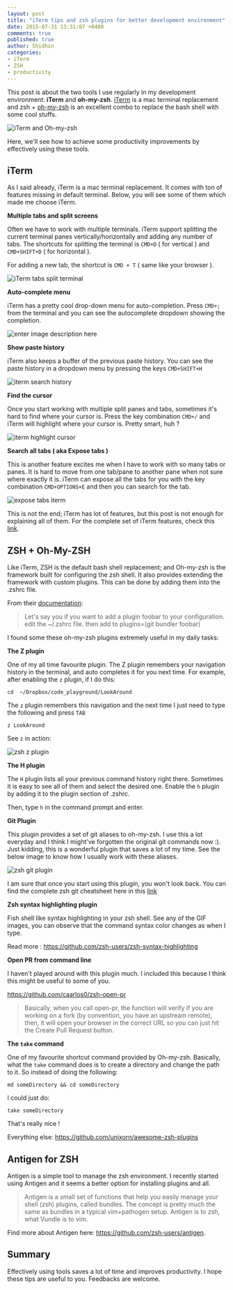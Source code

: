 ```yaml
---
layout: post
title: "iTerm tips and zsh plugins for better development environment"
date: 2015-07-31 13:31:07 +0400
comments: true
published: true
author: Shidhin
categories:
- iTerm
- ZSH
- productivity
---
```


This post is about the two tools I use regularly in my development environment:  **iTerm** and **oh-my-zsh**. [iTerm](https://www.iterm2.com/) is a mac terminal replacement and zsh + [oh-my-zsh](https://github.com/robbyrussell/oh-my-zsh) is an excellent combo to replace the bash shell with some cool stuffs.
<!--more-->
![iTerm and Oh-my-zsh](https://lh3.googleusercontent.com/-Ccq2BJHbMmI/Vb8hLcwrnbI/AAAAAAAAk3Y/4Jx8wKfWBSk/s600/iterm-ohmyzsh.png "iterm-ohmyzsh.png")

Here, we'll see how to achieve some productivity improvements by effectively using these tools.

## iTerm

As I said already, iTerm is a mac terminal replacement. It comes with ton of features missing in default terminal. Below, you will see some of them which made me choose iTerm.

**Multiple tabs and split screens**

Often we have to work with multiple terminals. iTerm support splitting the current terminal panes vertically/horizontally and adding any number of tabs. The shortcuts for splitting the terminal is `CMD+D` ( for vertical ) and `CMD+SHIFT+D` ( for horizontal ).

For adding a new tab, the shortcut is `CMD + T` ( same like your browser ).

![iTerm tabs split terminal](https://lh3.googleusercontent.com/1VEt46R1AIZWg9W1Pj5He78A7ptDUxnk6VKyuxoks-LZ=s1200 "Screen Shot 2015-07-31 at 11.11.25 AM.png")

**Auto-complete menu**

iTerm has a pretty cool drop-down menu for auto-completion.  Press `CMD+;` from the terminal and you can see the autocomplete dropdown showing the completion.

![enter image description here](https://lh3.googleusercontent.com/28zFeuRzWlvcnEag7bH5fbkED-EpPs_Z1-urIKDPbOsK=s1200 "Screen Shot 2015-07-31 at 11.24.59 AM.png")

**Show paste history**

iTerm also keeps a buffer of the previous paste history. You can see the paste history in a dropdown menu by pressing the keys `CMD+SHIFT+H`

![iterm search history](https://lh3.googleusercontent.com/bHk6sn9vQaprRLoWZ8nXk5H3dCOo7Y9hrN9IWzi5bT7l=s1200 "Screen Shot 2015-07-31 at 12.51.41 PM.png")

**Find the cursor**

Once you start working with multiple split panes and tabs, sometimes it's hard to find where your cursor is. Press the key combination `CMD+/` and iTerm will highlight where your cursor is. Pretty smart, huh ?

![iterm highlight cursor](https://lh3.googleusercontent.com/-yhazmLTbXbE/Vbs2Ka1EdVI/AAAAAAAAknw/Ehj7tIR2LLw/s1200/Screen+Shot+2015-07-31+at+12.39.47+PM.png "Screen Shot 2015-07-31 at 12.39.47 PM.png")

**Search all tabs ( aka Expose tabs )**

This is another feature excites me when I have to work with so many tabs or panes. It is hard to move from one tab/pane to another pane when not sure where exactly it is. iTerm can expose all the tabs for you with the key combination `CMD+OPTIONS+E` and then you can search for the tab.

![expose tabs iterm](https://lh3.googleusercontent.com/0tBtS6PAKy96fDhsK-6rEZ7mpag8Y6mWsBC13NbVUgw_=s1200 "Screen Shot 2015-07-31 at 12.56.05 PM.png")


This is not the end; iTerm has lot of features, but this post is not enough for explaining all of them. For the complete set of iTerm features, check this [link](https://iterm2.com/documentation-highlights.html).

## ZSH + Oh-My-ZSH

Like iTerm, ZSH is the default bash shell replacement; and Oh-my-zsh is the framework built for configuring the zsh shell. It also provides extending the framework with custom plugins. This can be done by adding them into the .zshrc file.

From their [documentation](https://github.com/robbyrussell/oh-my-zsh/wiki/Customization):
> Let's say you if you want to add a plugin foobar to your configuration.
> edit  the ~/.zshrc file. then add to
> plugins=(git bundler foobar)

I found some these oh-my-zsh plugins extremely useful in my daily tasks:

**The Z plugin**

One of my all time favourite plugin. The Z plugin remembers your navigation history in the terminal, and auto completes it for you next time. For example, after enabling the `z` plugin, if I do this:

	cd  ~/Dropbox/code_playground/LookAround

The `z` plugin remembers this navigation and the next time I just need to type the following and press `TAB`

	z LookAround

See `z` in action:

![zsh z plugin](https://lh3.googleusercontent.com/-kDYjTHFSZ8c/Vb8QT0tD6CI/AAAAAAAAk1Y/XcLh-HinVxI/s0/z-plugin.gif "z-plugin.gif")

**The H plugin**

The `H` plugin lists all your previous command history right there. Sometimes it is easy to see all of them and select the desired one. Enable the `h` plugin by adding it to the plugin section of .zshrc.

Then, type `h` in the command prompt and enter.

**Git Plugin**

This plugin provides a set of git aliases to oh-my-zsh. I use this a lot everyday and I think I might've forgotten the original git commands now :). Just kidding, this is a wonderful plugin that saves a lot of my time.  See the below image to know how I usually work with these aliases.

![zsh git plugin](https://lh3.googleusercontent.com/-5dd8PIO6EsM/Vb8U-IU02-I/AAAAAAAAk2s/vm7nEywxfWU/s0/git-plugin.gif "git-plugin.gif")

I am sure that once you start using this plugin, you won't look back. You can find the complete zsh git cheatsheet here in this [link](https://github.com/robbyrussell/oh-my-zsh/wiki/Cheatsheet#git)

**Zsh syntax highlighting plugin**

Fish shell like syntax highlighting in your zsh shell. See any of the GIF images, you can observe that the command syntax color changes as when I type.

Read more : https://github.com/zsh-users/zsh-syntax-highlighting

**Open PR from command line**

I haven't played around with this plugin much. I included this because I think this might be useful to some of you.

https://github.com/caarlos0/zsh-open-pr
>Basically, when you call open-pr, the function will verify if you are working on a fork (by convention, you have an upstream remote), then, it will open your browser in the correct URL so you can just hit the Create Pull Request button.

**The `take` command**

One of my  favourite shortcut command provided by Oh-my-zsh. Basically, what the `take` command does is  to create a directory and change the path to it. So instead of doing the following:

	md someDirectory && cd someDirectory

I could just do:

	take someDirectory

That's really nice !

Everything else: https://github.com/unixorn/awesome-zsh-plugins

## Antigen for ZSH

Antigen is a simple tool to manage the zsh environment. I recently started using Antigen and it seems a better option for installing plugins and all.
> Antigen is a small set of functions that help you easily manage your shell (zsh) plugins, called bundles. The concept is pretty much the same as bundles in a typical vim+pathogen setup. Antigen is to zsh, what Vundle is to vim.

Find more about Antigen here: https://github.com/zsh-users/antigen.

## Summary

Effectively using tools saves a lot of time and improves productivity. I hope these tips are useful to you. Feedbacks are welcome.
